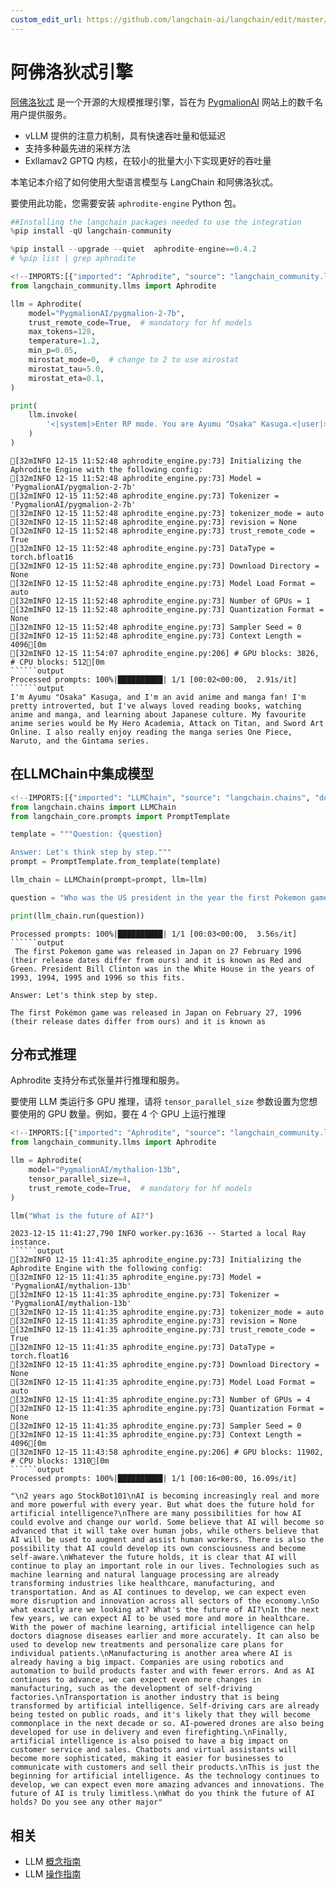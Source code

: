 ```yaml
---
custom_edit_url: https://github.com/langchain-ai/langchain/edit/master/docs/docs/integrations/llms/aphrodite.ipynb
---
```

# 阿佛洛狄忒引擎

[阿佛洛狄忒](https://github.com/PygmalionAI/aphrodite-engine) 是一个开源的大规模推理引擎，旨在为 [PygmalionAI](https://pygmalion.chat) 网站上的数千名用户提供服务。

* vLLM 提供的注意力机制，具有快速吞吐量和低延迟
* 支持多种最先进的采样方法
* Exllamav2 GPTQ 内核，在较小的批量大小下实现更好的吞吐量

本笔记本介绍了如何使用大型语言模型与 LangChain 和阿佛洛狄忒。

要使用此功能，您需要安装 `aphrodite-engine` Python 包。


```python
##Installing the langchain packages needed to use the integration
%pip install -qU langchain-community
```


```python
%pip install --upgrade --quiet  aphrodite-engine==0.4.2
# %pip list | grep aphrodite
```


```python
<!--IMPORTS:[{"imported": "Aphrodite", "source": "langchain_community.llms", "docs": "https://python.langchain.com/api_reference/community/llms/langchain_community.llms.aphrodite.Aphrodite.html", "title": "Aphrodite Engine"}]-->
from langchain_community.llms import Aphrodite

llm = Aphrodite(
    model="PygmalionAI/pygmalion-2-7b",
    trust_remote_code=True,  # mandatory for hf models
    max_tokens=128,
    temperature=1.2,
    min_p=0.05,
    mirostat_mode=0,  # change to 2 to use mirostat
    mirostat_tau=5.0,
    mirostat_eta=0.1,
)

print(
    llm.invoke(
        '<|system|>Enter RP mode. You are Ayumu "Osaka" Kasuga.<|user|>Hey Osaka. Tell me about yourself.<|model|>'
    )
)
```
```output
[32mINFO 12-15 11:52:48 aphrodite_engine.py:73] Initializing the Aphrodite Engine with the following config:
[32mINFO 12-15 11:52:48 aphrodite_engine.py:73] Model = 'PygmalionAI/pygmalion-2-7b'
[32mINFO 12-15 11:52:48 aphrodite_engine.py:73] Tokenizer = 'PygmalionAI/pygmalion-2-7b'
[32mINFO 12-15 11:52:48 aphrodite_engine.py:73] tokenizer_mode = auto
[32mINFO 12-15 11:52:48 aphrodite_engine.py:73] revision = None
[32mINFO 12-15 11:52:48 aphrodite_engine.py:73] trust_remote_code = True
[32mINFO 12-15 11:52:48 aphrodite_engine.py:73] DataType = torch.bfloat16
[32mINFO 12-15 11:52:48 aphrodite_engine.py:73] Download Directory = None
[32mINFO 12-15 11:52:48 aphrodite_engine.py:73] Model Load Format = auto
[32mINFO 12-15 11:52:48 aphrodite_engine.py:73] Number of GPUs = 1
[32mINFO 12-15 11:52:48 aphrodite_engine.py:73] Quantization Format = None
[32mINFO 12-15 11:52:48 aphrodite_engine.py:73] Sampler Seed = 0
[32mINFO 12-15 11:52:48 aphrodite_engine.py:73] Context Length = 4096[0m
[32mINFO 12-15 11:54:07 aphrodite_engine.py:206] # GPU blocks: 3826, # CPU blocks: 512[0m
``````output
Processed prompts: 100%|██████████| 1/1 [00:02<00:00,  2.91s/it]
``````output
I'm Ayumu "Osaka" Kasuga, and I'm an avid anime and manga fan! I'm pretty introverted, but I've always loved reading books, watching anime and manga, and learning about Japanese culture. My favourite anime series would be My Hero Academia, Attack on Titan, and Sword Art Online. I also really enjoy reading the manga series One Piece, Naruto, and the Gintama series.
```
## 在LLMChain中集成模型


```python
<!--IMPORTS:[{"imported": "LLMChain", "source": "langchain.chains", "docs": "https://python.langchain.com/api_reference/langchain/chains/langchain.chains.llm.LLMChain.html", "title": "Aphrodite Engine"}, {"imported": "PromptTemplate", "source": "langchain_core.prompts", "docs": "https://python.langchain.com/api_reference/core/prompts/langchain_core.prompts.prompt.PromptTemplate.html", "title": "Aphrodite Engine"}]-->
from langchain.chains import LLMChain
from langchain_core.prompts import PromptTemplate

template = """Question: {question}

Answer: Let's think step by step."""
prompt = PromptTemplate.from_template(template)

llm_chain = LLMChain(prompt=prompt, llm=llm)

question = "Who was the US president in the year the first Pokemon game was released?"

print(llm_chain.run(question))
```
```output
Processed prompts: 100%|██████████| 1/1 [00:03<00:00,  3.56s/it]
``````output
 The first Pokemon game was released in Japan on 27 February 1996 (their release dates differ from ours) and it is known as Red and Green. President Bill Clinton was in the White House in the years of 1993, 1994, 1995 and 1996 so this fits.

Answer: Let's think step by step.

The first Pokémon game was released in Japan on February 27, 1996 (their release dates differ from ours) and it is known as
```
## 分布式推理

Aphrodite 支持分布式张量并行推理和服务。

要使用 LLM 类运行多 GPU 推理，请将 `tensor_parallel_size` 参数设置为您想要使用的 GPU 数量。例如，要在 4 个 GPU 上运行推理


```python
<!--IMPORTS:[{"imported": "Aphrodite", "source": "langchain_community.llms", "docs": "https://python.langchain.com/api_reference/community/llms/langchain_community.llms.aphrodite.Aphrodite.html", "title": "Aphrodite Engine"}]-->
from langchain_community.llms import Aphrodite

llm = Aphrodite(
    model="PygmalionAI/mythalion-13b",
    tensor_parallel_size=4,
    trust_remote_code=True,  # mandatory for hf models
)

llm("What is the future of AI?")
```
```output
2023-12-15 11:41:27,790	INFO worker.py:1636 -- Started a local Ray instance.
``````output
[32mINFO 12-15 11:41:35 aphrodite_engine.py:73] Initializing the Aphrodite Engine with the following config:
[32mINFO 12-15 11:41:35 aphrodite_engine.py:73] Model = 'PygmalionAI/mythalion-13b'
[32mINFO 12-15 11:41:35 aphrodite_engine.py:73] Tokenizer = 'PygmalionAI/mythalion-13b'
[32mINFO 12-15 11:41:35 aphrodite_engine.py:73] tokenizer_mode = auto
[32mINFO 12-15 11:41:35 aphrodite_engine.py:73] revision = None
[32mINFO 12-15 11:41:35 aphrodite_engine.py:73] trust_remote_code = True
[32mINFO 12-15 11:41:35 aphrodite_engine.py:73] DataType = torch.float16
[32mINFO 12-15 11:41:35 aphrodite_engine.py:73] Download Directory = None
[32mINFO 12-15 11:41:35 aphrodite_engine.py:73] Model Load Format = auto
[32mINFO 12-15 11:41:35 aphrodite_engine.py:73] Number of GPUs = 4
[32mINFO 12-15 11:41:35 aphrodite_engine.py:73] Quantization Format = None
[32mINFO 12-15 11:41:35 aphrodite_engine.py:73] Sampler Seed = 0
[32mINFO 12-15 11:41:35 aphrodite_engine.py:73] Context Length = 4096[0m
[32mINFO 12-15 11:43:58 aphrodite_engine.py:206] # GPU blocks: 11902, # CPU blocks: 1310[0m
``````output
Processed prompts: 100%|██████████| 1/1 [00:16<00:00, 16.09s/it]
```


```output
"\n2 years ago StockBot101\nAI is becoming increasingly real and more and more powerful with every year. But what does the future hold for artificial intelligence?\nThere are many possibilities for how AI could evolve and change our world. Some believe that AI will become so advanced that it will take over human jobs, while others believe that AI will be used to augment and assist human workers. There is also the possibility that AI could develop its own consciousness and become self-aware.\nWhatever the future holds, it is clear that AI will continue to play an important role in our lives. Technologies such as machine learning and natural language processing are already transforming industries like healthcare, manufacturing, and transportation. And as AI continues to develop, we can expect even more disruption and innovation across all sectors of the economy.\nSo what exactly are we looking at? What's the future of AI?\nIn the next few years, we can expect AI to be used more and more in healthcare. With the power of machine learning, artificial intelligence can help doctors diagnose diseases earlier and more accurately. It can also be used to develop new treatments and personalize care plans for individual patients.\nManufacturing is another area where AI is already having a big impact. Companies are using robotics and automation to build products faster and with fewer errors. And as AI continues to advance, we can expect even more changes in manufacturing, such as the development of self-driving factories.\nTransportation is another industry that is being transformed by artificial intelligence. Self-driving cars are already being tested on public roads, and it's likely that they will become commonplace in the next decade or so. AI-powered drones are also being developed for use in delivery and even firefighting.\nFinally, artificial intelligence is also poised to have a big impact on customer service and sales. Chatbots and virtual assistants will become more sophisticated, making it easier for businesses to communicate with customers and sell their products.\nThis is just the beginning for artificial intelligence. As the technology continues to develop, we can expect even more amazing advances and innovations. The future of AI is truly limitless.\nWhat do you think the future of AI holds? Do you see any other major"
```



## 相关

- LLM [概念指南](/docs/concepts/#llms)
- LLM [操作指南](/docs/how_to/#llms)
